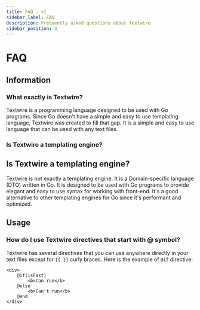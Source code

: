```yaml
---
title: FAQ - v1
sidebar_label: FAQ
description: Frequently asked questions about Textwire
sidebar_position: 4
---
```


# FAQ

## Information

### What exactly is Textwire?
Textwire is a programming language designed to be used with Go programs. Since Go doesn't have a simple and easy to use templating language, Textwire was created to fill that gap. It is a simple and easy to use language that can be used with any text files.


### Is Textwire a templating engine?
## Is Textwire a templating engine?
Textwire is not exactly a templating engine. It is a Domain-specific language (DTO) written in Go. It is designed to be used with Go programs to provide elegant and easy to use syntax for working with front-end. It's a good alternative to other templating engines for Go since it's performant and optimized.

## Usage

### How do I use Textwire directives that start with @ symbol?
Textwire has several directives that you can use anywhere directly in your text files except for `{{ }}` curly braces. Here is the example of `@if` directive:

```textwire
<div>
    @if(isFast)
        <b>Can run</b>
    @else
        <b>Can't run</b>
    @end
</div>
```